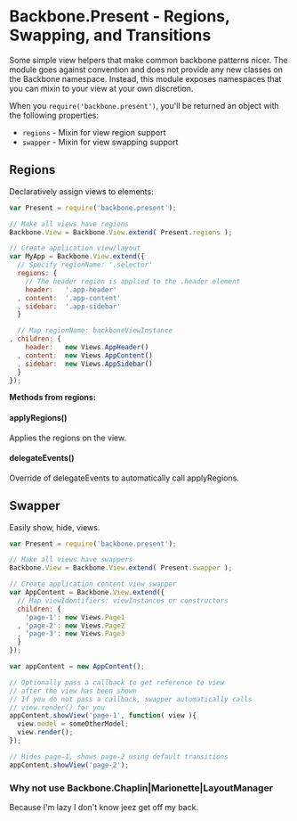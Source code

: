 # Backbone.Present - Regions, Swapping, and Transitions

Some simple view helpers that make common backbone patterns nicer. The module goes against convention and does not provide any new classes on the Backbone namespace. Instead, this module exposes namespaces that you can mixin to your view at your own discretion.

When you ```require('backbone.present')```, you'll be returned an object with the following properties:

* ```regions``` - Mixin for view region support
* ```swapper``` - Mixin for view swapping support

## Regions

Declaratively assign views to elements:

```javascript
var Present = require('backbone.present');

// Make all views have regions
Backbone.View = Backbone.View.extend( Present.regions );

// Create application view/layout
var MyApp = Backbone.View.extend({
  // Specify regionName: '.selector'
  regions: {
    // The header region is applied to the .header element
    header:   '.app-header'
  , content:  '.app-content'
  , sidebar:  '.app-sidebar'
  }

  // Map regionName: backboneViewInstance
, children: {
    header:   new Views.AppHeader()
  , content:  new Views.AppContent()
  , sidebar:  new Views.AppSidebar()
  }
});
```

__Methods from regions:__

#### applyRegions()

Applies the regions on the view.

#### delegateEvents()

Override of delegateEvents to automatically call applyRegions.

## Swapper

Easily show, hide, views.

```javascript
var Present = require('backbone.present');

// Make all views have swappers
Backbone.View = Backbone.View.extend( Present.swapper );

// Create application content view swapper
var AppContent = Backbone.View.extend({
  // Map viewIdentifiers: viewInstances or constructors
  children: {
    'page-1': new Views.Page1
  , 'page-2': new Views.Page2
  , 'page-3': new Views.Page3
  }
});

var appContent = new AppContent();

// Optionally pass a callback to get reference to view
// after the view has been shown
// If you do not pass a callback, swapper automatically calls
// view.render() for you
appContent.showView('page-1', function( view ){
  view.model = someOtherModel;
  view.render();
});

// Hides page-1, shows page-2 using default transitions
appContent.showView('page-2');
```

### Why not use Backbone.Chaplin|Marionette|LayoutManager

Because I'm lazy I don't know jeez get off my back.
